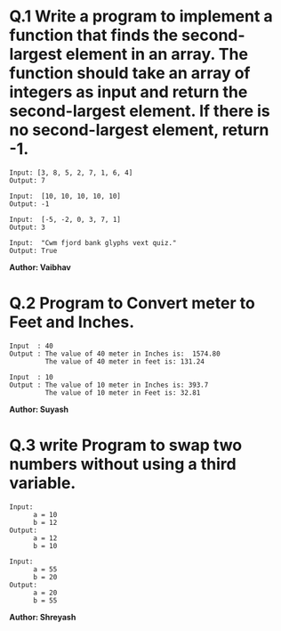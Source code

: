 # Q.1 Write a program to implement a function that finds the second-largest element in an array. The function should take an array of integers as input and return the second-largest element. If there is no second-largest element, return -1.
```
Input: [3, 8, 5, 2, 7, 1, 6, 4]
Output: 7

Input:  [10, 10, 10, 10, 10]
Output: -1

Input:  [-5, -2, 0, 3, 7, 1]
Output: 3

Input:  "Cwm fjord bank glyphs vext quiz."
Output: True
```
**Author: Vaibhav**

# Q.2 Program to Convert meter to Feet and Inches.
```
Input  : 40
Output : The value of 40 meter in Inches is:  1574.80
         The value of 40 meter in feet is: 131.24

Input  : 10
Output : The value of 10 meter in Inches is: 393.7
         The value of 10 meter in Feet is: 32.81
```
**Author: Suyash**

# Q.3 write Program to swap two numbers without using a third variable.
```
Input:
      a = 10
      b = 12
Output:
      a = 12
      b = 10

Input:
      a = 55
      b = 20
Output:
      a = 20
      b = 55
```
**Author: Shreyash**



